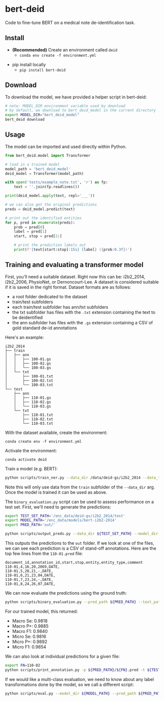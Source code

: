 # bert-deid

Code to fine-tune BERT on a medical note de-identification task.

## Install

* **(Recommended)** Create an environment called `deid`
    * `conda env create -f environment.yml`
<!-- * conda: `conda install bert-deid` -->
* pip install locally
    * `pip install bert-deid`

## Download

To download the model, we have provided a helper script in bert-deid:

```sh
# note: MODEL_DIR environment variable used by download
# by default, we download to bert_deid_model in the current directory
export MODEL_DIR="bert_deid_model"
bert_deid download
```

## Usage

The model can be imported and used directly within Python.

```python
from bert_deid.model import Transformer

# load in a trained model
model_path = 'bert_deid_model'
deid_model = Transformer(model_path)

with open('tests/example_note.txt', 'r') as fp:
    text = ''.join(fp.readlines())

print(deid_model.apply(text, repl='___'))

# we can also get the original predictions
preds = deid_model.predict(text)

# print out the identified entities
for p, pred in enumerate(preds):
    prob = pred[0]
    label = pred[1]
    start, stop = pred[2:]

    # print the prediction labels out
    print(f'{text[start:stop]:15s} {label} ({prob:0.3f})')
```

## Training and evaluating a transformer model

First, you'll need a suitable dataset. Right now this can be: i2b2_2014, i2b2_2006, PhysioNet, or Dernoncourt-Lee.
A dataset is considered suitable if it is saved in the right format. Dataset formats are as follows:

* a root folder dedicated to the dataset
* train/test subfolders
* each train/test subfolder has ann/txt subfolders
* the txt subfolder has files with the `.txt` extension containing the text to be deidentified
* the ann subfolder has files with the `.gs` extension containing a CSV of gold standard de-id annotations

Here's an example:

```
i2b2_2014
├── train
│   ├── ann
│   │   ├── 100-01.gs
│   │   ├── 100-02.gs
│   │   └── 100-03.gs
│   └── txt
│       ├── 100-01.txt
│       ├── 100-02.txt
│       └── 100-03.txt
└── test
    ├── ann
    │   ├── 110-01.gs
    │   ├── 110-02.gs
    │   └── 110-03.gs
    └── txt
        ├── 110-01.txt
        ├── 110-02.txt
        └── 110-03.txt
```

With the dataset available, create the environment:

`conda create env -f environment.yml`

Activate the environment:

`conda activate deid`

Train a model (e.g. BERT):

```sh
python scripts/train_ner.py --data_dir /data/deid-gs/i2b2_2014 --data_type i2b2_2014 --model_type bert --model_name_or_path bert-base-uncased --do_lower_case --output_dir /data/models/bert-model-i2b2-2014 --do_train --overwrite_output_dir
```

Note this will only use data from the `train` subfolder of the `--data_dir` arg. Once the model is trained it can be used as above.

The `binary_evaluation.py` script can be used to assess performance on a test set. First, we'll need to generate the predictions:

```sh
export TEST_SET_PATH='/enc_data/deid-gs/i2b2_2014/test'
export MODEL_PATH='/enc_data/models/bert-i2b2-2014'
export PRED_PATH='out/'

python scripts/output_preds.py --data_dir ${TEST_SET_PATH} --model_dir ${MODEL_PATH} --output_folder ${PRED_PATH}
```

This outputs the predictions to the `out` folder. If we look at one of the files, we can see each prediction is a CSV of stand-off annotations. Here are the top few lines from the `110-01.pred` file:

```
document_id,annotation_id,start,stop,entity,entity_type,comment
110-01,4,16,20,2069,DATE,
110-01,5,20,21,-,DATE,
110-01,6,21,23,04,DATE,
110-01,7,23,24,-,DATE,
110-01,8,24,26,07,DATE,
```

We can now evaluate the predictions using the ground truth:

```sh
python scripts/binary_evaluation.py --pred_path ${PRED_PATH} --text_path ${TEST_SET_PATH}/txt --ref_path ${TEST_SET_PATH}/ann
```

For our trained model, this returned:

* Macro Se: 0.9818
* Macro P+: 0.9885
* Macro F1: 0.9840
* Micro Se: 0.9816
* Micro P+: 0.9892
* Micro F1: 0.9854

We can also look at individual predictions for a given file:

```sh
export FN=110-02
python scripts/print_annotation.py -p ${PRED_PATH}/${FN}.pred -t ${TEST_SET_PATH}/txt/${FN}.txt -r ${TEST_SET_PATH}/ann/${FN}.gs
```

If we would like a multi-class evaluation, we need to know about any label transformations done by the model, so we call a different script:

```sh
python scripts/eval.py --model_dir ${MODEL_PATH} --pred_path ${PRED_PATH} --text_path ${TEST_SET_PATH}/txt --ref_path ${TEST_SET_PATH}/ann
```
